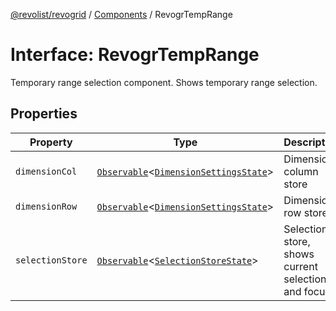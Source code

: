 [@revolist/revogrid](README.md) / [Components](Namespace.Components.md) / RevogrTempRange

# Interface: RevogrTempRange

Temporary range selection component. Shows temporary range selection.

## Properties

| Property | Type | Description | Defined in |
| ------ | ------ | ------ | ------ |
| `dimensionCol` | [`Observable`](TypeAlias.Observable.md)\<[`DimensionSettingsState`](Interface.DimensionSettingsState.md)\> | Dimension column store | [src/components.d.ts:643](https://github.com/revolist/revogrid/blob/424884a9332ccde4a5d40c39536fe61d1ccacbfc/src/components.d.ts#L643) |
| `dimensionRow` | [`Observable`](TypeAlias.Observable.md)\<[`DimensionSettingsState`](Interface.DimensionSettingsState.md)\> | Dimension row store | [src/components.d.ts:647](https://github.com/revolist/revogrid/blob/424884a9332ccde4a5d40c39536fe61d1ccacbfc/src/components.d.ts#L647) |
| `selectionStore` | [`Observable`](TypeAlias.Observable.md)\<[`SelectionStoreState`](TypeAlias.SelectionStoreState.md)\> | Selection store, shows current selection and focus | [src/components.d.ts:651](https://github.com/revolist/revogrid/blob/424884a9332ccde4a5d40c39536fe61d1ccacbfc/src/components.d.ts#L651) |
